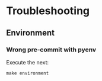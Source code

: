 <!-- Space: HUGO-THEME-UILITE -->
<!-- Title: Troubleshooting -->

# Troubleshooting

## Environment

### Wrong pre-commit with pyenv

Execute the next:

```{.bash}
make environment
```
